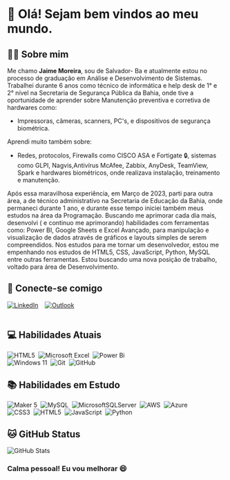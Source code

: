 # :cactus: Olá! Sejam bem vindos ao meu mundo.

## :technologist: Sobre mim

Me chamo <b>Jaime Moreira</b>, sou de Salvador- Ba e atualmente estou no processo de graduação em Análise e Desenvolvimento de Sistemas. Trabalhei durante 6 anos como técnico de informática e help desk de 1° e 2° nível na Secretaria de Segurança Pública da Bahia, onde tive a oportunidade de aprender sobre Manutenção preventiva e corretiva de hardwares como: 

- Impressoras, câmeras, scanners, PC's, e dispositivos de segurança biométrica.

Aprendi muito também sobre: 

- Redes, protocolos, Firewalls como CISCO ASA e Fortigate :lock:, sistemas como GLPI, Nagvis,Antivírus McAfee, Zabbix, AnyDesk, TeamView, Spark e hardwares biométricos, onde realizava instalação, treinamento e manutenção.

Após essa maravilhosa experiência, em Março de 2023, parti para outra área, a de técnico administrativo na Secretaria de Educação da Bahia, onde permaneci durante 1 ano, e durante esse tempo iniciei também meus estudos na área da Programação. Buscando me aprimorar cada dia mais, desenvolvi ( e continuo me aprimorando) habilidades com ferramentas como: Power BI, Google Sheets e Excel Avançado, para manipulação e visualização de dados através de gráficos e layouts simples de serem compreendidos. Nos estudos para me tornar um desenvolvedor, estou me empenhando nos estudos de HTML5, CSS, JavaScript, Python, MySQL entre outras ferramentas. Estou buscando uma nova posição de trabalho, voltado para área de Desenvolvimento.

## :link: Conecte-se comigo 

[![LinkedIn](https://img.shields.io/badge/LinkedIn-000?style=social&logo=linkedin&logoColor=0E47A8)](https://www.linkedin.com/in/jaime-moreira-a6a69a266/)&nbsp;&nbsp;&nbsp;&nbsp;[![Outlook](https://img.shields.io/badge/Microsoft_Outlook-0078D4?style=social&logo=microsoft-outlook&logoColor=0E47A8)](mailto:jaime.moreira1995@outlook.com)
<br>
<br>

## :computer: Habilidades Atuais

![HTML5](https://img.shields.io/badge/html5-%23E34F26.svg?style=for-the-badge&logo=html5&logoColor=white)&nbsp;&nbsp;![Microsoft Excel](https://img.shields.io/badge/Microsoft_Excel-217346?style=for-the-badge&logo=microsoft-excel&logoColor=white)&nbsp;&nbsp;![Power Bi](https://img.shields.io/badge/power_bi-F2C811?style=for-the-badge&logo=powerbi&logoColor=black)<br>![Windows 11](https://img.shields.io/badge/Windows%2011-%230079d5.svg?style=for-the-badge&logo=Windows%2011&logoColor=white)&nbsp;&nbsp;![Git](https://img.shields.io/badge/git-%23F05033.svg?style=for-the-badge&logo=git&logoColor=white)&nbsp;&nbsp;![GitHub](https://img.shields.io/badge/github-%23121011.svg?style=for-the-badge&logo=github&logoColor=white)

## :books: Habilidades em Estudo
<img alt="Maker 5" src="https://img.shields.io/badge/-maker_5-2C6CAF?&logoColor=white&style=for-the-badge"/>&nbsp;
![MySQL](https://img.shields.io/badge/mysql-%2300f.svg?style=for-the-badge&logo=mysql&logoColor=white)&nbsp;&nbsp;![MicrosoftSQLServer](https://img.shields.io/badge/Microsoft%20SQL%20Server-CC2927?style=for-the-badge&logo=microsoft%20sql%20server&logoColor=white)&nbsp;&nbsp;![AWS](https://img.shields.io/badge/AWS-%23FF9900.svg?style=for-the-badge&logo=amazon-aws&logoColor=white)&nbsp;&nbsp;![Azure](https://img.shields.io/badge/azure-%230072C6.svg?style=for-the-badge&logo=microsoftazure&logoColor=white)<br>![CSS3](https://img.shields.io/badge/css3-%231572B6.svg?style=for-the-badge&logo=css3&logoColor=white)&nbsp;&nbsp;![HTML5](https://img.shields.io/badge/html5-%23E34F26.svg?style=for-the-badge&logo=html5&logoColor=white)&nbsp;&nbsp;![JavaScript](https://img.shields.io/badge/javascript-%23323330.svg?style=for-the-badge&logo=javascript&logoColor=%23F7DF1E)&nbsp;&nbsp;![Python](https://img.shields.io/badge/python-3670A0?style=for-the-badge&logo=python&logoColor=ffdd54)

## :cat:  GitHub Status 

![GitHub Stats](https://github-readme-stats.vercel.app/api?username=JaimeMoreira&theme=transparent&bg_color=000&border_color=3A3DC&show_icons=true&icon_color=3A3DC&title_color=E94D5F&text_color=FFF)

### Calma pessoal! Eu vou melhorar :smile:

<!---
JaimeMoreira/JaimeMoreira is a ✨ special ✨ repository because its `README.md` (this file) appears on your GitHub profile.
You can click the Preview link to take a look at your changes.
--->
